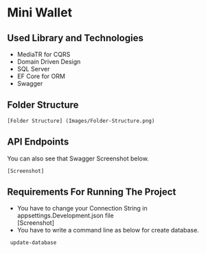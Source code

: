 # Mini Wallet

## Used Library and Technologies

 - MediaTR for CQRS
 - Domain Driven Design
 - SQL Server 
 - EF Core for ORM
 - Swagger

## Folder Structure
	[Folder Structure] (Images/Folder-Structure.png)

## API Endpoints
 You can also see that Swagger Screenshot below.

	[Screenshot]

## Requirements For Running The Project
	
- You have to change your Connection String in appsettings.Development.json file 		
  [Screenshot]
- You have to write a command line as below for create database. 
```
 update-database
```







	



	
